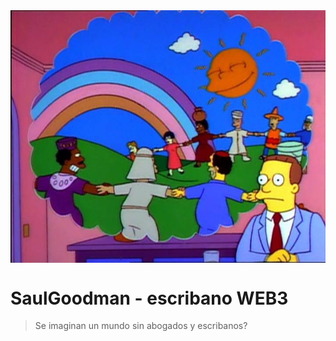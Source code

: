 <img src="https://github.com/eugenioclrc/saul-goodman/blob/main/cover.jpg?raw=true" align="center" />

# SaulGoodman - escribano WEB3
> Se imaginan un mundo sin abogados y escribanos?



